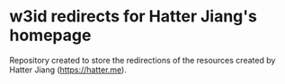 w3id redirects for Hatter Jiang's homepage
===================

Repository created to store the redirections of the resources created by Hatter Jiang (https://hatter.me).
